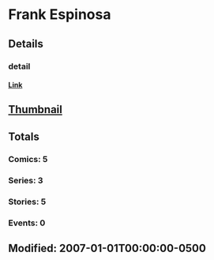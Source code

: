 # Frank  Espinosa 
## Details
### detail
#### [Link](http://marvel.com/comics/creators/1024/frank_espinosa?utm_campaign=apiRef&utm_source=225578a89fc76f3d20fbffda5d17a88d)
## [Thumbnail](http://i.annihil.us/u/prod/marvel/i/mg/b/40/image_not_available.jpg)
## Totals
### Comics: 5
### Series: 3
### Stories: 5
### Events: 0
## Modified: 2007-01-01T00:00:00-0500